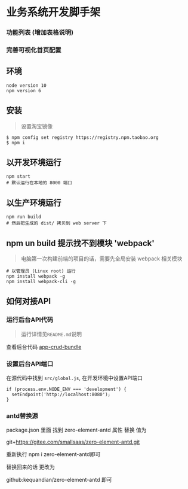 # 业务系统开发脚手架
### 功能列表  (增加表格说明)
### 完善可视化首页配置


## 环境
```
node version 10
npm version 6
```

## 安装

> 设置淘宝镜像
```shell
$ npm config set registry https://registry.npm.taobao.org
$ npm i
```

## 以开发环境运行
```shell
npm start
# 默认运行在本地的 8000 端口
```

## 以生产环境运行
```shell
npm run build
# 然后把生成的 dist/ 拷贝到 web server 下
```

## npm un build 提示找不到模块 'webpack'
> 电脑第一次构建前端的项目的话，需要先全局安装 webpack 相关模块
```
# 以管理员 (Linux root) 运行
npm install webpack -g
npm install webpack-cli -g
```

## 如何对接API

### 运行后台API代码
> 运行详情见`README.md`说明
> 
查看后台代码 [app-crud-bundle](https://github.com/zelejs/crud-app-bundle)

### 设置后台API端口
在源代码中找到 `src/global.js`, 在开发环境中设置API端口
```
if (process.env.NODE_ENV === 'development') {
  setEndpoint('http://localhost:8080');
}
```

### antd替换源

package.json 里面 找到 zero-element-antd 属性 替换 值为

git+https://gitee.com/smallsaas/zero-element-antd.git

重新执行 npm i zero-element-antd即可

替换回来的话 更改为

github:kequandian/zero-element-antd 即可

